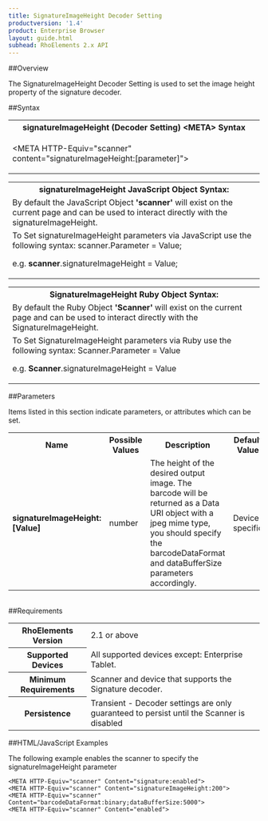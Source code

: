 ```yaml
---
title: SignatureImageHeight Decoder Setting
productversion: '1.4'
product: Enterprise Browser
layout: guide.html
subhead: RhoElements 2.x API
---
```


##Overview

The SignatureImageHeight Decoder Setting is used to set the image height property of the signature decoder.

##Syntax

<table class="re-table"><tr><th class="tableHeading">signatureImageHeight (Decoder Setting) &lt;META&gt; Syntax
</th></tr><tr><td class="clsSyntaxCells clsOddRow"><p>&lt;META HTTP-Equiv="scanner" content="signatureImageHeight:[parameter]"&gt;</p></td></tr></table>
<table class="re-table"><tr><th class="tableHeading">signatureImageHeight JavaScript Object Syntax:</th></tr><tr><td class="clsSyntaxCells clsOddRow">
By default the JavaScript Object <b>'scanner'</b> will exist on the current page and can be used to interact directly with the signatureImageHeight.
</td></tr><tr><td class="clsSyntaxCells clsEvenRow">
To Set signatureImageHeight parameters via JavaScript use the following syntax: scanner.Parameter = Value;
<P />e.g. <b>scanner</b>.signatureImageHeight = Value;
</td></tr></table>
<table class="re-table"><tr><th class="tableHeading">SignatureImageHeight Ruby Object Syntax:</th></tr><tr><td class="clsSyntaxCells clsOddRow">
By default the Ruby Object <b>'Scanner'</b> will exist on the current page and can be used to interact directly with the SignatureImageHeight.
</td></tr><tr><td class="clsSyntaxCells clsEvenRow">
To Set SignatureImageHeight parameters via Ruby use the following syntax: Scanner.Parameter = Value
<P />e.g. <b>Scanner</b>.signatureImageHeight = Value
</td></tr></table>



##Parameters


Items listed in this section indicate parameters, or attributes which can be set.
<table class="re-table"><col width="20%" /><col width="20%" /><col width="38%" /><col width="22%" /><tr><th class="tableHeading">Name</th><th class="tableHeading">Possible Values</th><th class="tableHeading">Description</th><th class="tableHeading">Default Value</th></tr><tr><td class="clsSyntaxCells clsOddRow"><b>signatureImageHeight:[Value]
</b></td><td class="clsSyntaxCells clsOddRow">number</td><td class="clsSyntaxCells clsOddRow">The height of the desired output image.  The barcode will be returned as a Data URI object with a jpeg mime type, you should specify the barcodeDataFormat and dataBufferSize parameters accordingly.</td><td class="clsSyntaxCells clsOddRow">Device specific</td></tr></table>
<table class="re-table"><col width="78%" /><col width="8%" /><col width="1%" /><col width="5%" /><col width="1%" /><col width="5%" /><col width="2%" /></table>





##Requirements

<table class="re-table"><tr><th class="tableHeading">RhoElements Version</th><td class="clsSyntaxCell clsEvenRow">2.1 or above
</td></tr><tr><th class="tableHeading">Supported Devices</th><td class="clsSyntaxCell clsOddRow">All supported devices except: Enterprise Tablet.</td></tr><tr><th class="tableHeading">Minimum Requirements</th><td class="clsSyntaxCell clsOddRow">Scanner and device that supports the Signature decoder.</td></tr><tr><th class="tableHeading">Persistence</th><td class="clsSyntaxCell clsEvenRow">Transient - Decoder settings are only guaranteed to persist until the Scanner is disabled</td></tr></table>


##HTML/JavaScript Examples

The following example enables the scanner to specify the signatureImageHeight parameter

	<META HTTP-Equiv="scanner" Content="signature:enabled">
	<META HTTP-Equiv="scanner" Content="signatureImageHeight:200">
	<META HTTP-Equiv="scanner" Content="barcodeDataFormat:binary;dataBufferSize:5000">
	<META HTTP-Equiv="scanner" Content="enabled">
					





